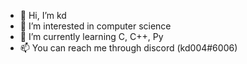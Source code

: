 - 👋 Hi, I’m kd
- 👀 I’m interested in computer science
- 🌱 I’m currently learning C, C++, Py
- 📫 You can reach me through discord (kd004#6006)

<!---
KDHIR004/KDHIR004 is a ✨ special ✨ repository because its `README.md` (this file) appears on your GitHub profile.
You can click the Preview link to take a look at your changes.
--->

